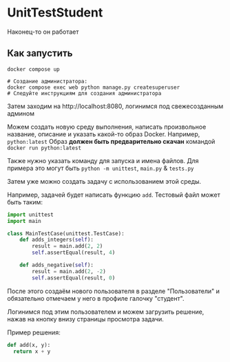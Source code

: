 # UnitTestStudent

Наконец-то он работает

## Как запустить

```shell script
docker compose up

# Создание администратора:
docker compose exec web python manage.py createsuperuser
# Следуйте инструкциям для создания администратора
```

Затем заходим на http://localhost:8080, логинимся под свежесозданным админом

Можем создать новую среду выполнения, написать произвольное название, описание и указать какой-то образ Docker. Например, `python:latest`
Образ **должен быть предварительно скачан** командой `docker run python:latest`

Также нужно указать команду для запуска и имена файлов. Для примера это могут быть `python -m unittest`, `main.py` & `tests.py` 

Затем уже можно создать задачу с использованием этой среды.

Например, задачей будет написать функцию `add`.
Тестовый файл может быть таким:
```python
import unittest
import main

class MainTestCase(unittest.TestCase):
    def adds_integers(self):
        result = main.add(2, 2)
        self.assertEqual(result, 4)

    def adds_negative(self):
        result = main.add(2, -2)
        self.assertEqual(result, 0)
```


После этого создаём нового пользователя в разделе "Пользователи" и обязательно отмечаем у него в профиле галочку "студент".

Логинимся под этим пользователем и можем загрузить решение, нажав на кнопку внизу страницы просмотра задачи.

Пример решения:
```python
def add(x, y):
  return x + y
```
